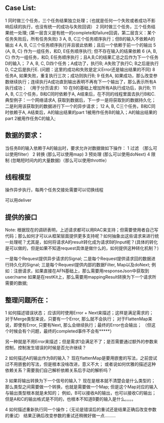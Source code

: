 ## Case List:
1 同时做三个任务，三个任务结果独立处理；（也就是任何一个失败或者成功不影响后续的执行，也没有统一的成功与失败回调）
2 同时做三个任务，三个任务结果统一处理; (第一层含义是有统一的complete和failure回调，第二层含义：某个任务失败后，所有任务失败)
3 A, B, C三个任务顺序执行；但B的输入不依赖A的输出
4 A, B, C三个任务顺序执行并且彼此依赖；且后一个依赖于前一个的输出
5 {A, B, C} 作为一组任务，和D, E任务顺序执行; 但不存在输入的结果依赖
6 {A, B, C} 作为一组任务，和D, E任务顺序执行；且A,B,C的结果汇总之后作为下一个任务D的输入；
7 A, B, C, D四个任务；A成功了，执行B; A失败了执行C; B之后是执行D, C之后是执行E.
(问题：这里的成功和失败是定义Error还是输出结果的不同)
8 任务A, 如果失败，重复执行三次；成功则执行B;
9 任务A, 如果成功，那么改变参数继续执行；连续执行A成功直到输出表明不再有下一个输出了，那么表示所有A执行成功； （用于分页请求）
10 在9的基础上增加所有A执行成功后，执行B;
11 A, B, C三个任务，B和C同时依赖于A, A结束后，在不同的线程里面去执行B和C. 典型例子：一个网络请求A, 获取到数据后，下一步一是将获取到的数据持久化；二是利用该获取到的数据进行下一个的异步请求；
12 A, B, C三个任务，B和C同时依赖于A, A结束后，A的输出结果的part 1被用作任务B的输入；A的输出结果的part 2被用作任务C的输入;

## 数据的要求：
当任务B的输入依赖于A的输出时，要求允许对数据做如下操作：
1 过滤  （那么可以使用filter）
2 转换   (那么可以使用map)
3 预处理  (那么可以使用doNext)
4 限制   (忽略短时间内的大量数据)（那么可以使用throttle） 


## 线程模型
操作异步执行，每两个任务交接处需要可以切换线程

可以用deliver

## 提供的接口
Note: 
根据现在的调研表明，上述请求都可以用RAC来支持；但需要使用者自己写代码；那么如何才可以从框架层面提供更多支持呢？如何抽象出这些请求来进行统一处理呢？尤其是，如何将请求A的result转化成为请求B的Input呢？(具体的转化是可以做的，但是如果不知道request具体是做什么的，如何提供这种转化机制？)

一是每个Request提供异步请求的Signal;
二是每个Request提供请求回的数据进行持久化的Signal;
三是每个Request提供内部的数据Filter, Map以及doNext;
例如：注册请求，如果直接在AFN基础上，那么需要用responseJson中获取到user/name
     如果是在restKit上，那么需要用mappingResult转换为下一个请求所需要的数据; 
     
     
## 整理问题所在：
1 如何描述错误状态；
应该同时使用Error + Next来描述；这样是满足需求的；
对于Merge类型来说，只要有一个Error, 那么就不会执行；
对于FlattenMap来说，即使有Error, 只要有Next, 那么会继续执行；最终的Error也会输出；
（但这个时候会有个问题，最终的completed事件不会有*****）

另一种就是不用Error来描述；但是需求1会满足不了；是否需要通过额外的参数来控制，控制发生错误的时候是否允许继续？


2 如何描述A的输出作为B的输入？
现在flattenMap是要用嵌套的写法，之前尝试过不用嵌套的写法，但是根本没啥改进，意义不大；
或者说如何优雅的描述这种依赖关系？需要我们自己解析依赖关系后手动的解析吗？

3 如果将输出转换为下一个信号的输入？
现在是根本就不清楚会是什么类型的；那么类型之间需要做一个转换，也就是需要做一个Map; 但是这个Map对应的输入与输出类型根本就是未知的；
例如，B可以接收A的输出，也可以接收C的输出；但是A和C的输出格式是不同的，也根本不知道B要的输入是什么。。。。

4 如何描述重新执行同一个操作；（无论是错误后的重试还是结果正确后改变参数的重试）
结果正确后改变参数的重试还稍微好做一点.........

     